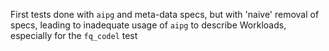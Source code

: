 First tests done with ```aipg``` and meta-data specs, but with 'naive' removal of specs, leading to inadequate usage of ```aipg``` to describe Workloads, especially for the ```fq_codel``` test